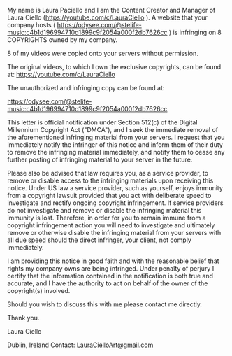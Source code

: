 My name is Laura Paciello and I am the Content Creator and Manager of Laura Ciello (https://youtube.com/c/LauraCiello ). A website that your company hosts ( https://odysee.com/@stelife-music:c4b1d196994710d1899c9f2054a000f2db7626cc ) is infringing on 8 COPYRIGHTS owned by my company.

8 of my videos were copied onto your servers without permission.

The original videos, to which I own the exclusive copyrights, can be found at: https://youtube.com/c/LauraCiello

The unauthorized and infringing copy can be found at:

https://odysee.com/@stelife-music:c4b1d196994710d1899c9f2054a000f2db7626cc

This letter is official notification under Section 512(c) of the Digital Millennium Copyright Act ("DMCA"), and I seek the immediate removal of the aforementioned infringing material from your servers. I request that you immediately notify the infringer of this notice and inform them of their duty to remove the infringing material immediately, and notify them to cease any further posting of infringing material to your server in the future.

Please also be advised that law requires you, as a service provider, to remove or disable access to the infringing materials upon receiving this notice. Under US law a service provider, such as yourself, enjoys immunity from a copyright lawsuit provided that you act with deliberate speed to investigate and rectify ongoing copyright infringement. If service providers do not investigate and remove or disable the infringing material this immunity is lost. Therefore, in order for you to remain immune from a copyright infringement action you will need to investigate and ultimately remove or otherwise disable the infringing material from your servers with all due speed should the direct infringer, your client, not comply immediately.

I am providing this notice in good faith and with the reasonable belief that rights my company owns are being infringed. Under penalty of perjury I certify that the information contained in the notification is both true and accurate, and I have the authority to act on behalf of the owner of the copyright(s) involved.

Should you wish to discuss this with me please contact me directly.

Thank you.

Laura Ciello

Dublin, Ireland
Contact: LauraCielloArt@gmail.com
